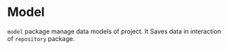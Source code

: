 Model
=====

`model` package manage data models of project. It Saves data in interaction of `repository` package.
